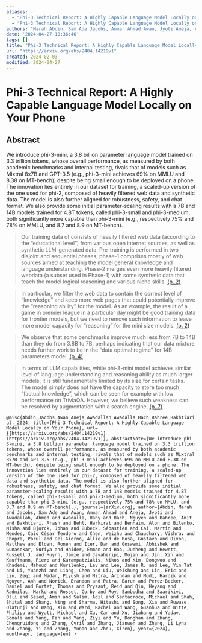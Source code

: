 ```yaml
---
aliases:
  - "Phi-3 Technical Report: A Highly Capable Language Model Locally on Your Phone"
  - "Phi-3 Technical Report: A Highly Capable Language Model Locally on Your Phone"
authors: "Marah Abdin, Sam Ade Jacobs, Ammar Ahmad Awan, Jyoti Aneja, Ahmed Awadallah, Hany Awadalla, Nguyen Bach, Amit Bahree, Arash Bakhtiari, Harkirat Behl, Alon Benhaim, Misha Bilenko, Johan Bjorck, Sébastien Bubeck, Martin Cai, Caio César Teodoro Mendes, Weizhu Chen, Vishrav Chaudhary, Parul Chopra, Allie Del Giorno, Gustavo de Rosa, Matthew Dixon, Ronen Eldan, Dan Iter, Abhishek Goswami, Suriya Gunasekar, Emman Haider, Junheng Hao, Russell J. Hewett, Jamie Huynh, Mojan Javaheripi, Xin Jin, Piero Kauffmann, Nikos Karampatziakis, Dongwoo Kim, Mahoud Khademi, Lev Kurilenko, James R. Lee, Yin Tat Lee, Yuanzhi Li, Chen Liang, Weishung Liu, Eric Lin, Zeqi Lin, Piyush Madan, Arindam Mitra, Hardik Modi, Anh Nguyen, Brandon Norick, Barun Patra, Daniel Perez-Becker, Thomas Portet, Reid Pryzant, Heyang Qin, Marko Radmilac, Corby Rosset, Sambudha Roy, Olli Saarikivi, Amin Saied, Adil Salim, Michael Santacroce, Shital Shah, Ning Shang, Hiteshi Sharma, Xia Song, Olatunji Ruwase, Xin Wang, Rachel Ward, Guanhua Wang, Philipp Witte, Michael Wyatt, Can Xu, Jiahang Xu, Sonali Yadav, Fan Yang, Ziyi Yang, Donghan Yu, Chengruidong Zhang, Cyril Zhang, Jianwen Zhang, Li Lyna Zhang, Yi Zhang, Yunan Zhang, Xiren Zhou"
date: '2024-04-27 10:36:46'
tags: []
title: "Phi-3 Technical Report: A Highly Capable Language Model Locally on Your Phone"
url: "https://arxiv.org/abs/2404.14219v1"
created: 2024-02-03
modified: 2024-04-27
---
```


# Phi-3 Technical Report: A Highly Capable Language Model Locally on Your Phone

## Abstract
We introduce phi-3-mini, a 3.8 billion parameter language model trained on 3.3 trillion tokens, whose overall performance, as measured by both academic benchmarks and internal testing, rivals that of models such as Mixtral 8x7B and GPT-3.5 (e.g., phi-3-mini achieves 69% on MMLU and 8.38 on MT-bench), despite being small enough to be deployed on a phone. The innovation lies entirely in our dataset for training, a scaled-up version of the one used for phi-2, composed of heavily filtered web data and synthetic data. The model is also further aligned for robustness, safety, and chat format. We also provide some initial parameter-scaling results with a 7B and 14B models trained for 4.8T tokens, called phi-3-small and phi-3-medium, both significantly more capable than phi-3-mini (e.g., respectively 75% and 78% on MMLU, and 8.7 and 8.9 on MT-bench).

> Our training data of consists of heavily filtered web data (according to the “educational level”) from various open internet sources, as well as synthetic LLM-generated data. Pre-training is performed in two disjoint and sequential phases; phase-1 comprises mostly of web sources aimed at teaching the model general knowledge and language understanding. Phase-2 merges even more heavily filtered webdata (a subset used in Phase-1) with some synthetic data that teach the model logical reasoning and various niche skills. [(p. 2)](zotero://open-pdf/library/items/CXEDRUV3?page=2)

> In particular, we filter the web data to contain the correct level of “knowledge” and keep more web pages that could potentially improve the “reasoning ability” for the model. As an example, the result of a game in premier league in a particular day might be good training data for frontier models, but we need to remove such information to leave more model capacity for “reasoning” for the mini size models. [(p. 2)](zotero://open-pdf/library/items/CXEDRUV3?page=2)

> We observe that some benchmarks improve much less from 7B to 14B than they do from 3.8B to 7B, perhaps indicating that our data mixture needs further work to be in the “data optimal regime” for 14B parameters model. [(p. 4)](zotero://open-pdf/library/items/CXEDRUV3?page=4)

> In terms of LLM capabilities, while phi-3-mini model achieves similar level of language understanding and reasoning ability as much larger models, it is still fundamentally limited by its size for certain tasks. The model simply does not have the capacity to store too much “factual knowledge”, which can be seen for example with low performance on TriviaQA. However, we believe such weakness can be resolved by augmentation with a search engine. [(p. 7)](zotero://open-pdf/library/items/CXEDRUV3?page=7)

```
@misc{Abdin_Jacobs_Awan_Aneja_Awadallah_Awadalla_Bach_Bahree_Bakhtiari_Behl_et al._2024, title={Phi-3 Technical Report: A Highly Capable Language Model Locally on Your Phone}, url={[https://arxiv.org/abs/2404.14219v1](https://arxiv.org/abs/2404.14219v1)}, abstractNote={We introduce phi-3-mini, a 3.8 billion parameter language model trained on 3.3 trillion tokens, whose overall performance, as measured by both academic benchmarks and internal testing, rivals that of models such as Mixtral 8x7B and GPT-3.5 (e.g., phi-3-mini achieves 69% on MMLU and 8.38 on MT-bench), despite being small enough to be deployed on a phone. The innovation lies entirely in our dataset for training, a scaled-up version of the one used for phi-2, composed of heavily filtered web data and synthetic data. The model is also further aligned for robustness, safety, and chat format. We also provide some initial parameter-scaling results with a 7B and 14B models trained for 4.8T tokens, called phi-3-small and phi-3-medium, both significantly more capable than phi-3-mini (e.g., respectively 75% and 78% on MMLU, and 8.7 and 8.9 on MT-bench).}, journal={arXiv.org}, author={Abdin, Marah and Jacobs, Sam Ade and Awan, Ammar Ahmad and Aneja, Jyoti and Awadallah, Ahmed and Awadalla, Hany and Bach, Nguyen and Bahree, Amit and Bakhtiari, Arash and Behl, Harkirat and Benhaim, Alon and Bilenko, Misha and Bjorck, Johan and Bubeck, Sébastien and Cai, Martin and Mendes, Caio César Teodoro and Chen, Weizhu and Chaudhary, Vishrav and Chopra, Parul and Del Giorno, Allie and de Rosa, Gustavo and Dixon, Matthew and Eldan, Ronen and Iter, Dan and Goswami, Abhishek and Gunasekar, Suriya and Haider, Emman and Hao, Junheng and Hewett, Russell J. and Huynh, Jamie and Javaheripi, Mojan and Jin, Xin and Kauffmann, Piero and Karampatziakis, Nikos and Kim, Dongwoo and Khademi, Mahoud and Kurilenko, Lev and Lee, James R. and Lee, Yin Tat and Li, Yuanzhi and Liang, Chen and Liu, Weishung and Lin, Eric and Lin, Zeqi and Madan, Piyush and Mitra, Arindam and Modi, Hardik and Nguyen, Anh and Norick, Brandon and Patra, Barun and Perez-Becker, Daniel and Portet, Thomas and Pryzant, Reid and Qin, Heyang and Radmilac, Marko and Rosset, Corby and Roy, Sambudha and Saarikivi, Olli and Saied, Amin and Salim, Adil and Santacroce, Michael and Shah, Shital and Shang, Ning and Sharma, Hiteshi and Song, Xia and Ruwase, Olatunji and Wang, Xin and Ward, Rachel and Wang, Guanhua and Witte, Philipp and Wyatt, Michael and Xu, Can and Xu, Jiahang and Yadav, Sonali and Yang, Fan and Yang, Ziyi and Yu, Donghan and Zhang, Chengruidong and Zhang, Cyril and Zhang, Jianwen and Zhang, Li Lyna and Zhang, Yi and Zhang, Yunan and Zhou, Xiren}, year={2024}, month=apr, language={en} }
```